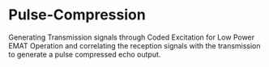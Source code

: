 # Pulse-Compression
Generating Transmission signals through Coded Excitation for Low Power EMAT Operation and correlating the reception signals with the transmission to generate a pulse compressed echo output.
